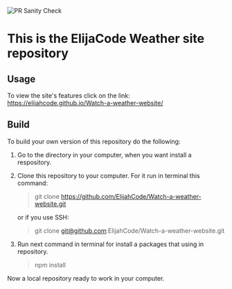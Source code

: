 ![PR Sanity Check](https://github.com/ElijahCode/Watch-a-weather-website/workflows/PR%20Sanity%20Check/badge.svg)

# This is the ElijaCode Weather site repository

## Usage

To view the site's features click on the link: https://elijahcode.github.io/Watch-a-weather-website/

## Build

To build your own version of this repository do the following:

1.  Go to the directory in your computer, when you want install a respository.
2.  Clone this repository to your computer. For it run in terminal this command:

    > git clone https://github.com/ElijahCode/Watch-a-weather-website.git

    or if you use SSH:

    > git clone git@github.com:ElijahCode/Watch-a-weather-website.git

3.  Run next command in terminal for install a packages that using in repository.
    > npm install

Now a local repository ready to work in your computer.
